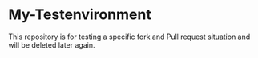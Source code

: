 # My-Testenvironment

This repository is for testing a specific fork and Pull request situation and will be deleted later again.
